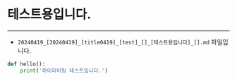 
# 테스트용입니다.

---

* `20240419_[20240419]_[title0419]_[test]_[]_[테스트용입니다]_[].md` 파일입니다.
```python
def hello():
    print('하이라이팅 테스트입니다.')
```
